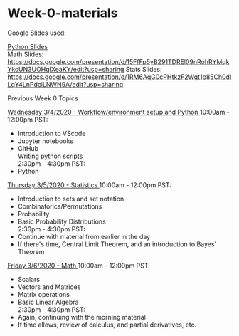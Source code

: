 # Week-0-materials

Google Slides used:

<a href src="https://docs.google.com/presentation/d/1EGGga7zJk5UibGkFe2rIj8TErWR0LwI_8_rOjzkrqlo/edit?usp=sharing"> Python Slides </a>  
Math Slides: https://docs.google.com/presentation/d/15FfFp5yB291TDREl09nRohRYMqkYkcUN3UOHqIXeaKY/edit?usp=sharing
Stats Slides: https://docs.google.com/presentation/d/1RM6AqG0cPHtkzF2Wqt1p85Ch0dILqY4LnPdciLNWN9A/edit?usp=sharing

Previous Week 0 Topics

<ins> Wednesday 3/4/2020 - Workflow/environment setup and Python  </ins>
10:00am - 12:00pm PST:   
- Introduction to VScode  
- Jupyter notebooks  
- GitHub  
Writing python scripts  
2:30pm - 4:30pm PST:  
- Python  
  

<ins> Thursday 3/5/2020 - Statistics    </ins>
10:00am - 12:00pm PST:   
- Introduction to sets and set notation  
- Combinatorics/Permutations  
- Probability  
- Basic Probability Distributions  
2:30pm - 4:30pm PST:   
- Continue with material from earlier in the day  
- If there's time, Central Limit Theorem, and an introduction to Bayes' Theorem  
  
<ins> Friday 3/6/2020 - Math  </ins>
10:00am - 12:00pm PST:   
- Scalars  
- Vectors and Matrices  
- Matrix operations  
- Basic Linear Algebra  
2:30pm - 4:30pm PST:  
- Again, continuing with the morning material  
- If time allows, review of calculus, and partial derivatives, etc.  
